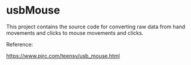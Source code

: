 usbMouse
========

This project contains the source code for converting raw data from hand movements and clicks to mouse movements and clicks.

Reference:

https://www.pjrc.com/teensy/usb_mouse.html
